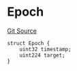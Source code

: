 # Epoch
[Git Source](https://github.com/bob-collective/bob/blob/67a580a9eab42424f3435ce488e8ec16222a7a9b/src/relay/LightRelay.sol)


```solidity
struct Epoch {
    uint32 timestamp;
    uint224 target;
}
```

